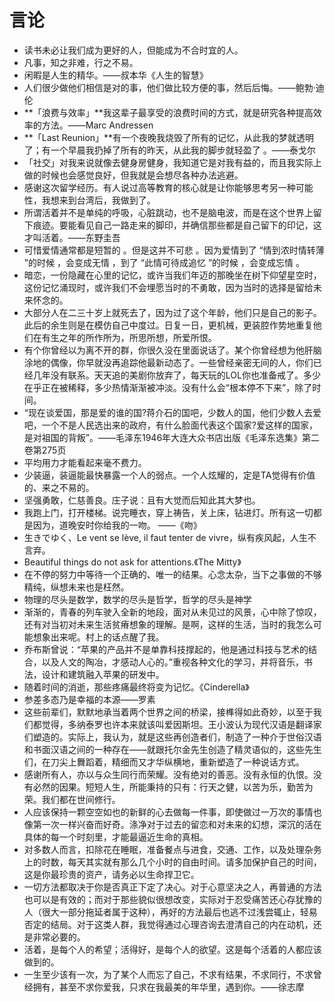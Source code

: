 # 言论

- 读书未必让我们成为更好的人，但能成为不合时宜的人。
- 凡事，知之非难，行之不易。
- 闲暇是人生的精华。——叔本华《人生的智慧》
- 人们很少做他们相信是对的事，他们做比较方便的事，然后后悔。——鲍勃·迪伦
- **「浪费与效率」**我这辈子最享受的浪费时间的方式，就是研究各种提高效率的方法。——Marc Andressen
- **「Last Reunion」**有一个夜晚我烧毁了所有的记忆，从此我的梦就透明了；有一个早晨我扔掉了所有的昨天，从此我的脚步就轻盈了 。——泰戈尔
- 「社交」对我来说就像去健身房健身，我知道它是对我有益的，而且我实际上做的时候也会感觉良好，但我就是会想尽各种办法逃避。
- 感谢这次留学经历。有人说过高等教育的核心就是让你能够思考另一种可能性，我想来到台湾后，我做到了。
- 所谓活着并不是单纯的呼吸，心脏跳动，也不是脑电波，而是在这个世界上留下痕迹。要能看见自己一路走来的脚印，并确信那些都是自己留下的印记，这才叫活着。——东野圭吾
- 可惜爱情通常都是短暂的 。但是这并不可悲 。因为爱情到了 “情到浓时情转薄 ”的时候 ，会变成无情 ，到了 “此情可待成追忆 ”的时候 ，会变成忘情 。
- 暗恋，一份隐藏在心里的记忆，或许当我们年迈的那晚坐在树下仰望星空时，这份记忆涌现时，或许我们不会埋愿当时的不勇敢，因为当时的选择是留给未来怀念的。
- 大部分人在二三十岁上就死去了，因为过了这个年龄，他们只是自己的影子。此后的余生则是在模仿自己中度过。日复一日，更机械，更装腔作势地重复他们在有生之年的所作所为，所思所想，所爱所恨。
- 有个你曾经以为离不开的群，你很久没在里面说话了。某个你曾经想为他肝脑涂地的偶像，你早就没再追踪他最新动态了。一些曾经亲密无间的人，你们已经几年没有联系。天天追的美剧你放弃了，每天玩的LOL你也准备戒了。多少在乎正在被稀释，多少热情渐渐被冲淡。没有什么会“根本停不下来”，除了时间。
- “现在谈爱国，那是爱的谁的国?蒋介石的国吧，少数人的国，他们少数人去爱吧，一个不是人民选出来的政府，有什么脸面代表这个国家?爱这样的国家，是对祖国的背叛”。——毛泽东1946年大连大众书店出版《毛泽东选集》第二卷第275页
- 平均用力才能看起来毫不费力。
- 少装逼，装逼能最快暴露一个人的弱点。一个人炫耀的，定是TA觉得有价值的、来之不易的。
- 坚强勇敢，仁慈善良。庄子说：且有大觉而后知此其大梦也。
- 我跑上门，打开楼梯。说完睡衣，穿上祷告，关上床，钻进灯。所有这一切都是因为，道晚安时你给我的一吻。 ——《吻》
- 生きでゆく、Le vent se lève, il faut tenter de vivre，纵有疾风起，人生不言弃。
- Beautiful things do not ask for attentions.《The Mitty》
- 在不停的努力中等待一个正确的、唯一的结果。心念太杂，当下之事做的不够精纯，纵想未来也是枉然。
- 物理的尽头是数学，数学的尽头是哲学，哲学的尽头是神学
- 渐渐的，青春的列车驶入全新的地段，面对从未见过的风景，心中除了惊叹，还有对当初对未来生活贫瘠想象的理解。是啊，这样的生活，当时的我怎么可能想象出来呢。村上的话点醒了我。
- 乔布斯曾说：“苹果的产品并不是单靠科技撑起的，他是通过科技与艺术的结合，以及人文的陶冶，才感动人心的。”重视各种文化的学习，并将音乐，书法，设计和建筑融入苹果的研发中。
- 随着时间的消逝，那些疼痛最终将变为记忆。《Cinderella》
- 参差多态乃是幸福的本源——罗素
- 这些前辈们，默默地承当着两个世界之间的桥梁，接榫得如此奇妙，以至于我们都觉得，多纳泰罗也许本来就该叫爱因斯坦。王小波认为现代汉语是翻译家们塑造的。实际上，我认为，就是这些再创造者们，制造了一种介于世俗汉语和书面汉语之间的一种存在——就跟托尔金先生创造了精灵语似的，这些先生们，在刀尖上舞蹈着，精细而又才华纵横地，重新塑造了一种说话方式。
- 感谢所有人，亦以与众生同行而荣耀。没有绝对的善恶。没有永恒的仇恨。没有必然的因果。短短人生，所能秉持的只有：行天之健，以苦为乐，勤苦为荣。我们都在世间修行。
- 人应该保持一颗空空如也的新鲜的心去做每一件事，即使做过一万次的事情也像第一次一样兴奋而好奇。涤净对于过去的留恋和对未来的幻想，深沉的活在具体的每一个时刻里，才能最逼近生命的真相。
- 对多数人而言，扣除花在睡眠，准备餐点与进食，交通、工作，以及处理杂务上的时数，每天其实就有那么几个小时的自由时间。请多加保护自己的时间，这是你最珍贵的资产，请务必以生命捍卫它。
- 一切方法都取决于你是否真正下定了决心。对于心意坚决之人，再普通的方法也可以是有效的；而对于那些貌似很想改变，实际对于忍受痛苦还心存犹豫的人（很大一部分拖延者属于这种），再好的方法最后也逃不过浅尝辄止，轻易否定的结局。对于这类人群，我觉得通过心理咨询去澄清自己的内在动机，还是非常必要的。
- 活着，是每个人的希望；活得好，是每个人的欲望。这是每个活着的人都应该做到的。
- 一生至少该有一次，为了某个人而忘了自己，不求有结果，不求同行，不求曾经拥有，甚至不求你爱我，只求在我最美的年华里，遇到你。——徐志摩